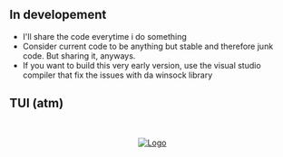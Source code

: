 ## In developement
* I'll share the code everytime i do something
* Consider current code to be anything but stable and therefore junk code. But sharing it, anyways.
* If you want to build this very early version, use the visual studio compiler that fix the issues with da winsock library

## TUI (atm)
<br />
<p align="center">
  <a href="">
    <img src="https://cdn.discordapp.com/attachments/944685696797507624/988176968421867590/unknown.png" alt="Logo">
</a>

